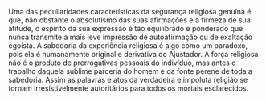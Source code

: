 ﻿Uma das peculiaridades características da segurança religiosa genuína é que, não obstante o absolutismo das suas afirmações e a firmeza de sua atitude, o espírito da sua expressão é tão equilibrado e ponderado que nunca transmite a mais leve impressão de autoafirmação ou de exaltação egoísta. A sabedoria da experiência religiosa é algo como um paradoxo, pois ela é humanamente original e derivativa do Ajustador. A força religiosa não é o produto de prerrogativas pessoais do indivíduo, mas antes o trabalho daquela sublime parceria do homem e da fonte perene de toda a sabedoria. Assim as palavras e atos da verdadeira e impoluta religião se tornam irresistivelmente autoritários para todos os mortais esclarecidos.